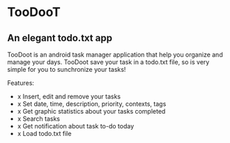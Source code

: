 # TooDooT
## An elegant todo.txt app

TooDoot is an android task manager application that help you organize and manage your days. TooDoot save your task in a todo.txt file, so is very simple for you to sunchronize your tasks!

Features:

+ x Insert, edit and remove your tasks
+ x Set date, time, description, priority, contexts, tags
+ x Get graphic statistics about your tasks completed 
+ x Search tasks
+ x Get notification about task to-do today
+ x Load todo.txt file

